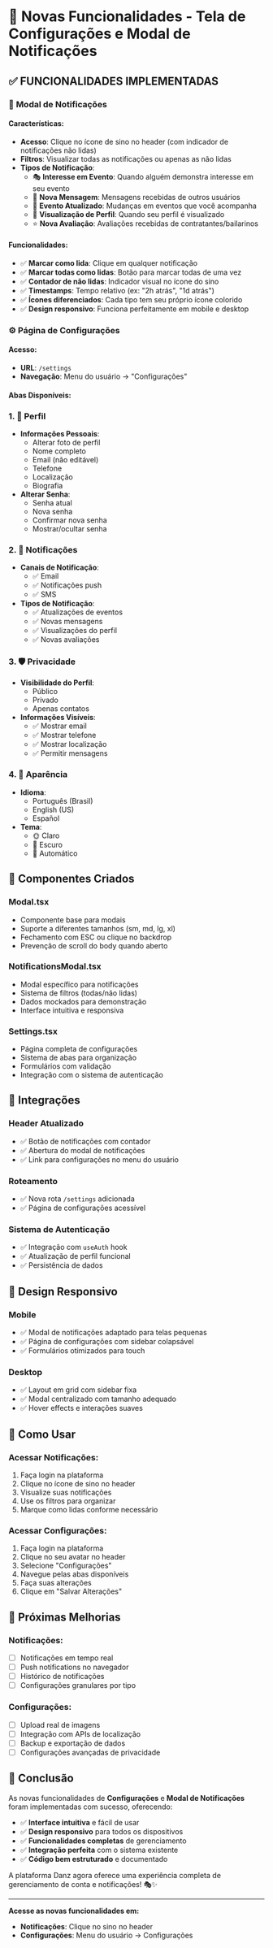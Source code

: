 # 🔔 Novas Funcionalidades - Tela de Configurações e Modal de Notificações

## ✅ **FUNCIONALIDADES IMPLEMENTADAS**

### 🔔 **Modal de Notificações**

#### **Características:**
- **Acesso**: Clique no ícone de sino no header (com indicador de notificações não lidas)
- **Filtros**: Visualizar todas as notificações ou apenas as não lidas
- **Tipos de Notificação**:
  - 🎭 **Interesse em Evento**: Quando alguém demonstra interesse em seu evento
  - 💬 **Nova Mensagem**: Mensagens recebidas de outros usuários
  - 📅 **Evento Atualizado**: Mudanças em eventos que você acompanha
  - 👤 **Visualização de Perfil**: Quando seu perfil é visualizado
  - ⭐ **Nova Avaliação**: Avaliações recebidas de contratantes/bailarinos

#### **Funcionalidades:**
- ✅ **Marcar como lida**: Clique em qualquer notificação
- ✅ **Marcar todas como lidas**: Botão para marcar todas de uma vez
- ✅ **Contador de não lidas**: Indicador visual no ícone do sino
- ✅ **Timestamps**: Tempo relativo (ex: "2h atrás", "1d atrás")
- ✅ **Ícones diferenciados**: Cada tipo tem seu próprio ícone colorido
- ✅ **Design responsivo**: Funciona perfeitamente em mobile e desktop

### ⚙️ **Página de Configurações**

#### **Acesso:**
- **URL**: `/settings`
- **Navegação**: Menu do usuário → "Configurações"

#### **Abas Disponíveis:**

### 1. **👤 Perfil**
- **Informações Pessoais**:
  - Alterar foto de perfil
  - Nome completo
  - Email (não editável)
  - Telefone
  - Localização
  - Biografia
- **Alterar Senha**:
  - Senha atual
  - Nova senha
  - Confirmar nova senha
  - Mostrar/ocultar senha

### 2. **🔔 Notificações**
- **Canais de Notificação**:
  - ✅ Email
  - ✅ Notificações push
  - ✅ SMS
- **Tipos de Notificação**:
  - ✅ Atualizações de eventos
  - ✅ Novas mensagens
  - ✅ Visualizações do perfil
  - ✅ Novas avaliações

### 3. **🛡️ Privacidade**
- **Visibilidade do Perfil**:
  - Público
  - Privado
  - Apenas contatos
- **Informações Visíveis**:
  - ✅ Mostrar email
  - ✅ Mostrar telefone
  - ✅ Mostrar localização
  - ✅ Permitir mensagens

### 4. **🎨 Aparência**
- **Idioma**:
  - Português (Brasil)
  - English (US)
  - Español
- **Tema**:
  - 🌞 Claro
  - 🌙 Escuro
  - 🔄 Automático

## 🎨 **Componentes Criados**

### **Modal.tsx**
- Componente base para modais
- Suporte a diferentes tamanhos (sm, md, lg, xl)
- Fechamento com ESC ou clique no backdrop
- Prevenção de scroll do body quando aberto

### **NotificationsModal.tsx**
- Modal específico para notificações
- Sistema de filtros (todas/não lidas)
- Dados mockados para demonstração
- Interface intuitiva e responsiva

### **Settings.tsx**
- Página completa de configurações
- Sistema de abas para organização
- Formulários com validação
- Integração com o sistema de autenticação

## 🔧 **Integrações**

### **Header Atualizado**
- ✅ Botão de notificações com contador
- ✅ Abertura do modal de notificações
- ✅ Link para configurações no menu do usuário

### **Roteamento**
- ✅ Nova rota `/settings` adicionada
- ✅ Página de configurações acessível

### **Sistema de Autenticação**
- ✅ Integração com `useAuth` hook
- ✅ Atualização de perfil funcional
- ✅ Persistência de dados

## 📱 **Design Responsivo**

### **Mobile**
- ✅ Modal de notificações adaptado para telas pequenas
- ✅ Página de configurações com sidebar colapsável
- ✅ Formulários otimizados para touch

### **Desktop**
- ✅ Layout em grid com sidebar fixa
- ✅ Modal centralizado com tamanho adequado
- ✅ Hover effects e interações suaves

## 🎯 **Como Usar**

### **Acessar Notificações:**
1. Faça login na plataforma
2. Clique no ícone de sino no header
3. Visualize suas notificações
4. Use os filtros para organizar
5. Marque como lidas conforme necessário

### **Acessar Configurações:**
1. Faça login na plataforma
2. Clique no seu avatar no header
3. Selecione "Configurações"
4. Navegue pelas abas disponíveis
5. Faça suas alterações
6. Clique em "Salvar Alterações"

## 🔮 **Próximas Melhorias**

### **Notificações:**
- [ ] Notificações em tempo real
- [ ] Push notifications no navegador
- [ ] Histórico de notificações
- [ ] Configurações granulares por tipo

### **Configurações:**
- [ ] Upload real de imagens
- [ ] Integração com APIs de localização
- [ ] Backup e exportação de dados
- [ ] Configurações avançadas de privacidade

## 🎉 **Conclusão**

As novas funcionalidades de **Configurações** e **Modal de Notificações** foram implementadas com sucesso, oferecendo:

- ✅ **Interface intuitiva** e fácil de usar
- ✅ **Design responsivo** para todos os dispositivos
- ✅ **Funcionalidades completas** de gerenciamento
- ✅ **Integração perfeita** com o sistema existente
- ✅ **Código bem estruturado** e documentado

A plataforma Danz agora oferece uma experiência completa de gerenciamento de conta e notificações! 🎭✨

---

**Acesse as novas funcionalidades em:**
- **Notificações**: Clique no sino no header
- **Configurações**: Menu do usuário → Configurações


